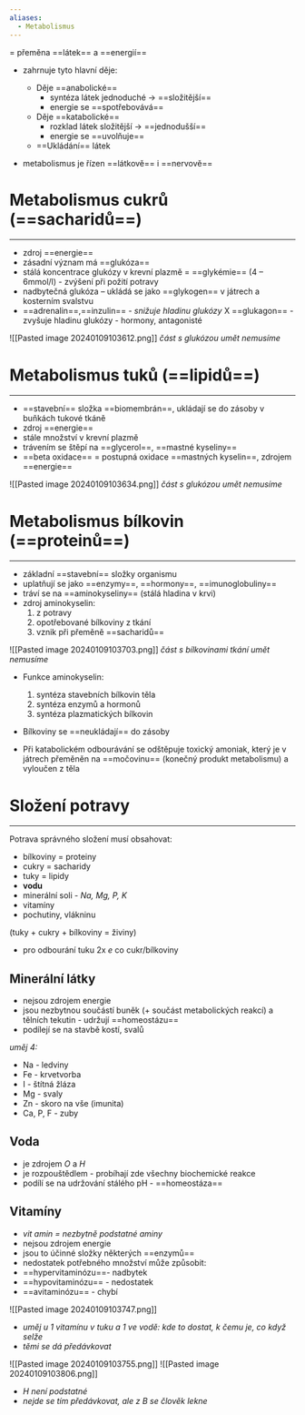 ```yaml
---
aliases:
  - Metabolismus
---
```

= přeměna ==látek== a ==energií==
- zahrnuje tyto hlavní děje:
	- Děje ==anabolické==
		- syntéza látek jednoduché  $\longrightarrow$ ==složitější==
		- energie se ==spotřebovává==
	- Děje ==katabolické==
		- rozklad látek složitější  $\longrightarrow$ ==jednodušší==
		- energie se ==uvolňuje==
	- ==Ukládání== látek

- metabolismus je řízen ==látkově== i ==nervově==
 
# Metabolismus cukrů (==sacharidů==)
---
- zdroj ==energie==
- zásadní význam má ==glukóza==
- stálá koncentrace glukózy v krevní plazmě = ==glykémie== (4 – 6mmol/l) - zvýšení při požití potravy
- nadbytečná glukóza – ukládá se jako ==glykogen== v játrech a kosterním svalstvu
- ==adrenalin==,==inzulin== - _snižuje hladinu glukózy_  X ==glukagon== - zvyšuje hladinu glukózy - hormony, antagonisté

![[Pasted image 20240109103612.png]]
_část s glukózou umět nemusíme_

# Metabolismus tuků (==lipidů==)
---
- ==stavební== složka ==biomembrán==, ukládají se do zásoby v buňkách tukové tkáně
- zdroj ==energie==
- stále množství v krevní plazmě
- trávením se štěpí na ==glycerol==, ==mastné kyseliny==
- ==beta oxidace== = postupná oxidace ==mastných kyselin==, zdrojem ==energie==

![[Pasted image 20240109103634.png]]
_část s glukózou umět nemusíme_

# Metabolismus bílkovin (==proteinů==)
---
- základní ==stavební== složky organismu
- uplatňují se jako ==enzymy==, ==hormony==, ==imunoglobuliny==
- tráví se na ==aminokyseliny== (stálá hladina v krvi)
- zdroj aminokyselin:
	1. z potravy
	2. opotřebované bílkoviny z tkání
	 3. vznik při přeměně ==sacharidů==

![[Pasted image 20240109103703.png]]
_část s bílkovinami tkání umět nemusíme_

- Funkce aminokyselin:
	1. syntéza stavebních bílkovin těla
	2. syntéza enzymů a hormonů
	3. syntéza plazmatických bílkovin

- Bílkoviny se ==neukládají== do zásoby
- Při katabolickém odbourávání se odštěpuje toxický amoniak, který je v játrech přeměněn na ==močovinu== (konečný produkt metabolismu) a vyloučen z těla

# Složení potravy
---
Potrava správného složení musí obsahovat:
- bílkoviny = proteiny
- cukry = sacharidy
- tuky = lipidy
- **vodu**
- minerální soli - _Na, Mg, P, K_
- vitamíny
- pochutiny, vlákninu

(tuky + cukry + bílkoviny = živiny)
-  pro odbourání tuku  2x $e$ co cukr/bílkoviny



## Minerální látky
- nejsou zdrojem energie
- jsou nezbytnou součástí buněk (+ součást metabolických reakcí) a tělních tekutin - udržují ==homeostázu==
- podílejí se na stavbě kostí, svalů

_uměj 4:_
- Na - ledviny
- Fe - krvetvorba
- I - štítná žláza
- Mg - svaly
- Zn - skoro na vše (imunita)
- Ca, P, F - zuby

## Voda
- je zdrojem  $O$ a  $H$
- je rozpouštědlem - probíhají zde všechny biochemické reakce
- podílí se na udržování stálého pH - ==homeostáza==

## Vitamíny
- _vit amin = nezbytně podstatné aminy_
- nejsou zdrojem energie
- jsou to účinné složky některých ==enzymů==
- nedostatek potřebného množství může způsobit:
- ==hypervitaminózu==- nadbytek
- ==hypovitaminózu== - nedostatek
- ==avitaminózu== - chybí

![[Pasted image 20240109103747.png]]
- _uměj u 1 vitamínu v tuku a 1 ve vodě: kde to dostat, k čemu je, co když selže_
- _těmi se dá předávkovat_

![[Pasted image 20240109103755.png]]
![[Pasted image 20240109103806.png]]
 - _H není podstatné_
- _nejde se tím předávkovat, ale z B se člověk lekne_